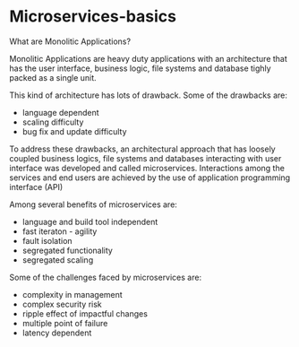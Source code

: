 # Microservices-basics

What are Monolitic Applications?

Monolitic Applications are heavy duty applications with an architecture that has the user interface, business logic, file systems and database tighly packed as a single unit.

This kind of architecture has lots of drawback. Some of the drawbacks are:
  - language dependent
  - scaling difficulty
  - bug fix and update difficulty

To address these drawbacks, an architectural approach that has loosely coupled business logics, file systems and databases interacting with user interface was developed and called microservices. Interactions among the services and end users are achieved by the use of application programming interface (API)

Among several benefits of microservices are:
  - language and build tool independent
  - fast iteraton - agility
  - fault isolation
  - segregated functionality
  - segregated scaling

Some of the challenges faced by microservices are:
  - complexity in management
  - complex security risk
  - ripple effect of impactful changes
  - multiple point of failure
  - latency dependent


